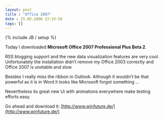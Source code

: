 ```yaml
---
layout: post
title : "Office 2007"
date : 25.05.2006 22:25:56
tags: []
---
```

{% include JB / setup %}

Today I downloaded **Microsoft Office 2007 Professional Plus Beta 2**. 

RSS blogging support and the new data visualization features are very cool. Unfortunately the installation didn’t remove my Office 2003 correctly and Office 2007 is unstable and slow 

Besides I really miss the ribbon in Outlook. Although it wouldn’t be that powerful as it is in Word it looks like Microsoft forgot something … 

Nevertheless its great new Ui with animations everywhere make testing efforts easy. 

Go ahead and download it: [http://www.winfuture.de/](http://www.winfuture.de/)
